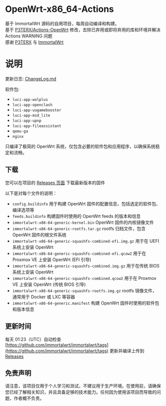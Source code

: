 # OpenWrt-x86_64-Actions

基于 ImmortalWrt 源码的自用项目，每周自动编译和构建。  
基于 [P3TERX/Actions-OpenWrt](https://github.com/P3TERX/Actions-OpenWrt) 修改，去除已弃用或即将弃用的库和环境并解决 Actions WARNING 问题  
感谢 [P3TERX](https://github.com/P3TERX) 与 [ImmortalWrt](https://github.com/immortalwrt)

# 说明
更新日志: [ChangeLog.md](ChangeLog.md)  

软件包:
- `luci-app-wolplus`
- `luci-app-openclash`
- `luci-app-uugamebooster`
- `luci-app-msd_lite`
- `luci-app-upnp`
- `luci-app-fileassistant`
- `qemu-ga`
- `nginx`

只编译了极简的 OpenWrt 系统，仅包含必要的软件包和应用程序，以确保系统稳定和流畅。

## 下载

您可以在项目的 [Releases 页面](https://github.com/FanxJK/OpenWrt-x86_64-Actions/releases) 下载最新版本的固件

以下是对每个文件的说明：
- `config.buildinfo` 用于构建 OpenWrt 固件的配置信息，包括选定的软件包、编译选项等
- `feeds.buildinfo` 构建固件时使用的 OpenWrt feeds 的版本和信息
- `immortalwrt-x86-64-generic-kernel.bin` OpenWrt 固件的内核镜像文件
- `immortalwrt-x86-64-generic-rootfs.tar.gz` rootfs 归档文件，包含 OpenWrt 固件的根文件系统
- `immortalwrt-x86-64-generic-squashfs-combined-efi.img.gz` 用于在 UEFI 系统上安装 OpenWrt
- `immortalwrt-x86-64-generic-squashfs-combined-efi.qcow2` 用于在 Proxmox VE 上安装 OpenWrt (EFI 引导)
- `immortalwrt-x86-64-generic-squashfs-combined.img.gz` 用于在传统 BIOS 系统上安装 OpenWrt
- `immortalwrt-x86-64-generic-squashfs-combined.qcow2` 用于在 Proxmox VE 上安装 OpenWrt (传统 BIOS 引导)
- `immortalwrt-x86-64-generic-squashfs-rootfs.img.gz` rootfs 镜像文件，通常用于 Docker 或 LXC 等容器
- `immortalwrt-x86-64-generic.manifest` 构建 OpenWrt 固件时使用的软件包和版本信息


## 更新时间

每天 01:23（UTC）自动检查 [https://github.com/immortalwrt/immortalwrt/tags](https://github.com/immortalwrt/immortalwrt/tags) 更新并编译上传到 [Releases](https://github.com/FanxJK/OpenWrt-x86_64-Actions/releases)  

## 免责声明

请注意，该项目仅用于个人学习和测试，不建议用于生产环境。在使用前，请确保您已经了解相关知识，并且具备足够的技术能力。任何因为使用该项目而导致的问题，作者概不负责。
